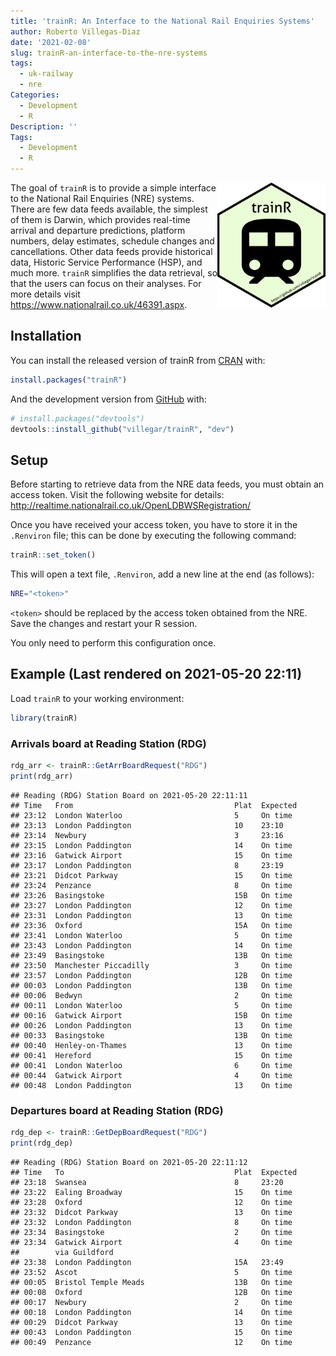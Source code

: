 ```yaml
---
title: 'trainR: An Interface to the National Rail Enquiries Systems'
author: Roberto Villegas-Diaz
date: '2021-02-08'
slug: trainR-an-interface-to-the-nre-systems
tags:
  - uk-railway
  - nre
Categories:
  - Development
  - R
Description: ''
Tags:
  - Development
  - R
---
```


<img src="https://raw.githubusercontent.com/villegar/trainR/main/inst/images/logo.png" alt="logo" align="right" height=200px/>

The goal of `trainR` is to provide a simple interface to the 
National Rail Enquiries (NRE) systems. There are few data feeds 
available, the simplest of them is Darwin, which provides real-time 
arrival and departure predictions, platform numbers, delay estimates, 
schedule changes and cancellations. Other data feeds provide historical 
data, Historic Service Performance (HSP), and much more. `trainR` 
simplifies the data retrieval, so that the users can focus on their 
analyses. For more details visit 
https://www.nationalrail.co.uk/46391.aspx.

## Installation

You can install the released version of trainR from [CRAN](https://CRAN.R-project.org) with:

``` r
install.packages("trainR")
```

And the development version from [GitHub](https://github.com/) with:

``` r
# install.packages("devtools")
devtools::install_github("villegar/trainR", "dev")
```

## Setup
Before starting to retrieve data from the NRE data feeds, you must obtain an access token. 
Visit the following website for details: http://realtime.nationalrail.co.uk/OpenLDBWSRegistration/

Once you have received your access token, you have to store it in the `.Renviron` file; this can be 
done by executing the following command:


```r
trainR::set_token()
```

This will open a text file, `.Renviron`, add a new line at the end (as follows):

```bash
NRE="<token>"
```

`<token>` should be replaced by the access token obtained from the NRE. Save the changes and restart 
your R session.

You only need to perform this configuration once.

## Example (Last rendered on 2021-05-20 22:11)

Load `trainR` to your working environment:

```r
library(trainR)
```

### Arrivals board at Reading Station (RDG)


```r
rdg_arr <- trainR::GetArrBoardRequest("RDG")
print(rdg_arr)
```

```
## Reading (RDG) Station Board on 2021-05-20 22:11:11
## Time   From                                    Plat  Expected
## 23:12  London Waterloo                         5     On time
## 23:13  London Paddington                       10    23:10
## 23:14  Newbury                                 3     23:16
## 23:15  London Paddington                       14    On time
## 23:16  Gatwick Airport                         15    On time
## 23:17  London Paddington                       8     23:19
## 23:21  Didcot Parkway                          15    On time
## 23:24  Penzance                                8     On time
## 23:26  Basingstoke                             15B   On time
## 23:27  London Paddington                       12    On time
## 23:31  London Paddington                       13    On time
## 23:36  Oxford                                  15A   On time
## 23:41  London Waterloo                         5     On time
## 23:43  London Paddington                       14    On time
## 23:49  Basingstoke                             13B   On time
## 23:50  Manchester Piccadilly                   3     On time
## 23:57  London Paddington                       12B   On time
## 00:03  London Paddington                       13B   On time
## 00:06  Bedwyn                                  2     On time
## 00:11  London Waterloo                         5     On time
## 00:16  Gatwick Airport                         15B   On time
## 00:26  London Paddington                       13    On time
## 00:33  Basingstoke                             13B   On time
## 00:40  Henley-on-Thames                        13    On time
## 00:41  Hereford                                15    On time
## 00:41  London Waterloo                         6     On time
## 00:44  Gatwick Airport                         4     On time
## 00:48  London Paddington                       13    On time
```

### Departures board at Reading Station (RDG)


```r
rdg_dep <- trainR::GetDepBoardRequest("RDG")
print(rdg_dep)
```

```
## Reading (RDG) Station Board on 2021-05-20 22:11:12
## Time   To                                      Plat  Expected
## 23:18  Swansea                                 8     23:20
## 23:22  Ealing Broadway                         15    On time
## 23:28  Oxford                                  12    On time
## 23:32  Didcot Parkway                          13    On time
## 23:32  London Paddington                       8     On time
## 23:34  Basingstoke                             2     On time
## 23:34  Gatwick Airport                         4     On time
##        via Guildford                           
## 23:38  London Paddington                       15A   23:49
## 23:52  Ascot                                   5     On time
## 00:05  Bristol Temple Meads                    13B   On time
## 00:08  Oxford                                  12B   On time
## 00:17  Newbury                                 2     On time
## 00:18  London Paddington                       14    On time
## 00:29  Didcot Parkway                          13    On time
## 00:43  London Paddington                       15    On time
## 00:49  Penzance                                12    On time
```
